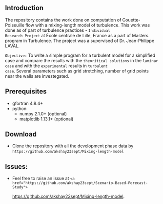 ## Introduction
The repository contains the work done on computation of Couette-Poiseuille flow with a mixing-length model of turbulence. This work
was done as of part of turbulence practices - <code>Individual Research Project</code> at École centrale de Lille, France as a part of
Masters program in Turbulence. The project was a supervised of Dr. Jean-Philippe LAVAL.

<code>Objective:</code> 
To write a simple program for a turbulent model for a simplified case and compare the results with the <code>theoritical solutions</code> in                         the <code>laminar case</code> and with the <code>experimental</code> results in <code>turbulent case</code>. Several parameters such as grid stretching, number of grid points near the walls are investegated.

## Prerequisites


- gfortran 4.8.4+
- python  
  - numpy 2.1.0+ (optional)
  - matplotlib 1.13.1+ (optional)  


## Download 

- Clone the repository with all the development phase data by
  `https://github.com/akshay23sept/Mixing-length-model`


## Issues:
- Feel free to raise an issue at 
       `<a href="https://github.com/akshay23sept/Scenario-Based-Forecast-Study">`
  
  <a href="https://github.com/akshay23sept/Scenario-Based-Forecast-Study">https://github.com/akshay23sept/Mixing-length-model</a>.













